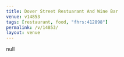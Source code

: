 ```yaml
---
title: Dover Street Restuarant And Wine Bar
venue: v14853
tags: [restaurant, food, "fhrs:412898"]
permalink: /v/14853/
layout: venue
---
```

null